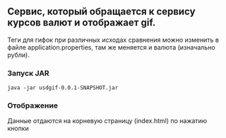 
## Сервис, который обращается к сервису курсов валют и отображает gif.
Теги для гифок при различных исходах сравнения можно изменить в файле application.properties, там же меняется и валюта (изначально рубли).

### Запуск JAR
`java -jar usdgif-0.0.1-SNAPSHOT.jar`

### Отображение
Данные отдаются на корневую страницу (index.html) по нажатию кнопки
